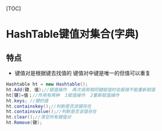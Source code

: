 [TOC]
# HashTable键值对集合(字典)
## 特点
* 键值对是根据键去找值的 键值对中键是唯一的但值可以重复
``` c#
Hashtable ht = new Hashtable();
ht.Add(键, 值);//赋值操作  再次调用相同键赋值时会报错不能重新赋值
ht[键]=值；//作用有两种  1赋值操作  2重新赋值操作
ht.keys; //键的值
ht.containskey();//判断是否该键存在
ht.containsvalue();//判断是否该值存在
ht.clear();//清空所有键值对
ht.Remove(键);
```